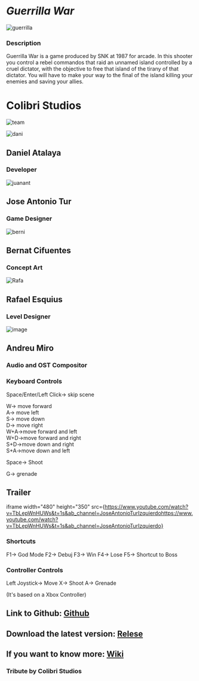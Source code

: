 # _**Guerrilla War**_

![guerrilla](https://user-images.githubusercontent.com/23531692/156944115-7de1f272-1af5-4218-9c28-d48aab184781.png)

### Description
Guerrilla War is a game produced by SNK at 1987 for arcade. In this shooter you control a rebel commandos that raid an unnamed island controlled by a cruel dictator, with the objective to free that island of the tirany of that dictator. You will have to make your way to the final of the island killing your enemies and saving your allies.

# Colibri Studios

![team](https://user-images.githubusercontent.com/23531692/156944408-522f9c37-daa4-47f8-83b1-f4fc7e1b2853.png)

![dani](https://user-images.githubusercontent.com/23531692/156944513-000f5b12-0383-4806-94bd-6de8f48ea09a.png)

## Daniel Atalaya
### Developer

![juanant](https://user-images.githubusercontent.com/23531692/156944545-1c03081e-6f50-46d5-96a4-07e45f897684.png)

## Jose Antonio Tur
### Game Designer

![berni](https://user-images.githubusercontent.com/23531692/156944667-f13fd3b1-7f92-4b1f-be24-a725b683a65f.png)

## Bernat Cifuentes
### Concept Art

![Rafa](https://user-images.githubusercontent.com/23531692/156944722-e85610da-f8b6-4518-a1a1-24e8d0e6bef8.png)

## Rafael Esquius
### Level Designer

![image](https://user-images.githubusercontent.com/23531692/156944765-91a3baae-51f4-40db-b2e3-3be03ae32560.png)

## Andreu Miro
### Audio and OST Compositor


### Keyboard Controls
Space/Enter/Left Click-> skip scene

W-> move forward  
A-> move left   
S-> move down   
D-> move right    
W+A->move forward and left  
W+D->move forward and right   
S+D->move down and right  
S+A->move down and left 

Space-> Shoot

G-> grenade

## Trailer

iframe width="480" height="350" src={https://www.youtube.com/watch?v=TbLepWnHUWs&t=1s&ab_channel=JoseAntonioTurIzquierdohttps://www.youtube.com/watch?v=TbLepWnHUWs&t=1s&ab_channel=JoseAntonioTurIzquierdo}

### Shortcuts

F1-> God Mode
F2-> Debuj
F3-> Win
F4-> Lose
F5-> Shortcut to Boss


### Controller Controls

Left Joystick-> Move
X-> Shoot
A-> Grenade

(It's based on a Xbox Controller)


## Link to Github: [Github](https://github.com/daniAtalaya/GuerrillaWar)

## Download the latest version: [Relese](https://github.com/daniAtalaya/GuerrillaWar/releases/tag/Guerrilla)

## If you want to know more: [Wiki](https://github.com/daniAtalaya/GuerrillaWar/wiki)

### Tribute by Colibri Studios
